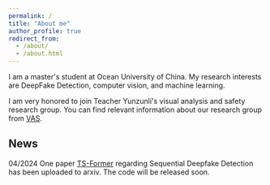 ```yaml
---
permalink: /
title: "About me"
author_profile: true
redirect_from: 
  - /about/
  - /about.html
---
```




I am a master's student at Ocean University of China. My research interests are DeepFake Detection, computer vision, and machine learning.

I am very honored to join Teacher Yunzunli's visual analysis and safety research group. You can find relevant information about our research group from [VAS](https://yuezunli.github.io/ligroup/index.html).

News
----
04/2024 One paper [TS-Former](https://arxiv.org/abs/2404.13873) regarding Sequential Deepfake Detection has been uploaded to arxiv. The code will be released soon.



